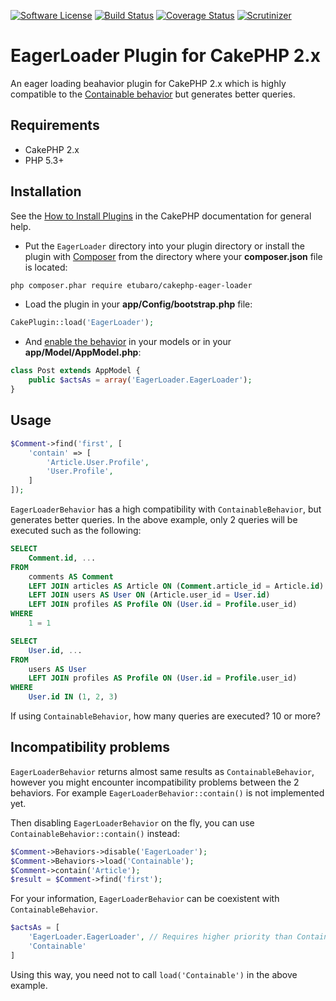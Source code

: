 [![Software License](https://img.shields.io/badge/license-MIT-brightgreen.svg?style=flat-square)](LICENSE.txt)
[![Build Status](https://img.shields.io/travis/etubaro/cakephp-eager-loader/master.svg?style=flat-square)](https://travis-ci.org/etubaro/cakephp-eager-loader)
[![Coverage Status](https://img.shields.io/coveralls/etubaro/cakephp-eager-loader.svg?style=flat-square)](https://coveralls.io/r/etubaro/cakephp-eager-loader?branch=master)
[![Scrutinizer](https://scrutinizer-ci.com/g/etubaro/cakephp-eager-loader/badges/quality-score.png?b=master)](https://scrutinizer-ci.com/g/etubaro/cakephp-eager-loader)

# EagerLoader Plugin for CakePHP 2.x

An eager loading beahavior plugin for CakePHP 2.x which is highly compatible to the
[Containable behavior](http://book.cakephp.org/2.0/en/core-libraries/behaviors/containable.html)
but generates better queries.

## Requirements

* CakePHP 2.x
* PHP 5.3+

## Installation

See the
[How to Install Plugins](http://book.cakephp.org/2.0/en/plugins/how-to-install-plugins.html)
in the CakePHP documentation for general help.

* Put the `EagerLoader` directory into your plugin directory or
  install the plugin with [Composer](https://getcomposer.org/) from the directory
  where your **composer.json** file is located:

```sh
php composer.phar require etubaro/cakephp-eager-loader
```

* Load the plugin in your **app/Config/bootstrap.php** file:

```php
CakePlugin::load('EagerLoader');
```

* And [enable the behavior](http://book.cakephp.org/2.0/en/models/behaviors.html#using-behaviors)
  in your models or in your **app/Model/AppModel.php**:

```` php
class Post extends AppModel {
    public $actsAs = array('EagerLoader.EagerLoader');
}
````

## Usage

```php
$Comment->find('first', [
	'contain' => [
		'Article.User.Profile',
		'User.Profile',
	]
]);
```

`EagerLoaderBehavior` has a high compatibility with `ContainableBehavior`, but generates better queries.
In the above example, only 2 queries will be executed such as the following:
```sql
SELECT
	Comment.id, ...
FROM
	comments AS Comment
	LEFT JOIN articles AS Article ON (Comment.article_id = Article.id)
	LEFT JOIN users AS User ON (Article.user_id = User.id)
	LEFT JOIN profiles AS Profile ON (User.id = Profile.user_id)
WHERE
	1 = 1
```
```sql
SELECT
	User.id, ...
FROM
	users AS User
	LEFT JOIN profiles AS Profile ON (User.id = Profile.user_id)
WHERE
	User.id IN (1, 2, 3)
```
If using `ContainableBehavior`, how many queries are executed? 10 or more?

## Incompatibility problems

`EagerLoaderBehavior` returns almost same results as `ContainableBehavior`, however you might encounter incompatibility problems between the 2 behaviors.
For example `EagerLoaderBehavior::contain()` is not implemented yet.

Then disabling `EagerLoaderBehavior` on the fly, you can use `ContainableBehavior::contain()` instead:
```php
$Comment->Behaviors->disable('EagerLoader');
$Comment->Behaviors->load('Containable');
$Comment->contain('Article');
$result = $Comment->find('first');
```

For your information, `EagerLoaderBehavior` can be coexistent with `ContainableBehavior`.
```php
$actsAs = [
	'EagerLoader.EagerLoader', // Requires higher priority than Containable
	'Containable'
]
```
Using this way, you need not to call `load('Containable')` in the above example.
